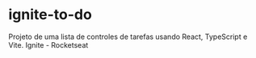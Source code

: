 # ignite-to-do
Projeto de uma lista de controles de tarefas usando React, TypeScript e Vite. Ignite - Rocketseat
